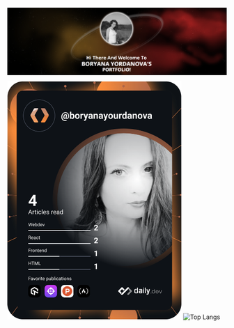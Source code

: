 


<a href="https://boryana-yordanova.com/"><img align="center" src="https://raw.githubusercontent.com/boryanayordanova/boryanayordanova/main/portfolio-boryana-yordanova.png" alt="Boryana Yourdanova (Боряна Йорданова)'s Portfolio"/></a>


<a href="https://app.daily.dev/boryanayourdanova"><img src="https://github.com/boryanayordanova/boryanayordanova/blob/main/devcard.svg" width="400" alt="Boryana Yourdanova (Боряна Йорданова)'s Dev Card"/></a>  ![Top Langs](https://github-readme-stats.vercel.app/api/top-langs/?username=boryanayordanova&langs_count=15&theme=dark&card_width=400)




<!--
**boryanayordanova/boryanayordanova** is a ✨ _special_ ✨ repository because its `README.md` (this file) appears on your GitHub profile.

Here are some ideas to get you started:

- 🔭 I’m currently working on ...
- 🌱 I’m currently learning ...
- 👯 I’m looking to collaborate on ...
- 🤔 I’m looking for help with ...
- 💬 Ask me about ...
- 📫 How to reach me: ...
- 😄 Pronouns: ...
- ⚡ Fun fact: ...
![Top Langs](https://github-readme-stats.vercel.app/api/top-langs/?username=boryanayordanova&layout=compact) 

![portfolio-boryana-yordanova](https://github.com/boryanayordanova/boryanayordanova/blob/main/portfolio-boryana-yordanova.png?raw=true)

-->

